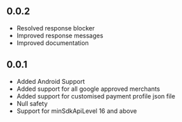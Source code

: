 ## 0.0.2
* Resolved response blocker
* Improved response messages
* Improved documentation


## 0.0.1
* Added Android Support
* Added support for all google approved merchants
* Added support for customised payment profile json file
* Null safety
* Support for minSdkApiLevel 16 and above
